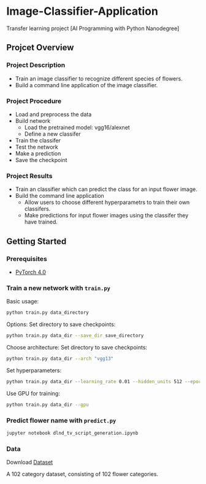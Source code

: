 # Image-Classifier-Application
Transfer learning project [AI Programming with Python Nanodegree]

## Projcet Overview
### Project Description
- Train an image classifier to recognize different species of flowers.
- Build a command line application of the image classifier.

### Project Procedure
- Load and preprocess the data
- Build network
  - Load the pretrained model: vgg16/alexnet
  - Define a new classifer
- Train the classifer
- Test the network
- Make a prediction
- Save the checkpoint

### Project Results
- Train an classifier which can predict the class for an input flower image.
- Build the command line application
  - Allow users to choose different hyperparametrs to train their own classifers. 
  - Make predictions for input flower images using the classifer they have trained.

## Getting Started
### Prerequisites
- [PyTorch 4.0](https://pytorch.org/get-started/locally/)

### Train a new network with `train.py`

Basic usage: 
```bash
python train.py data_directory
```
Options:
Set directory to save checkpoints: 
```bash
python train.py data_dir --save_dir save_directory
```
Choose architecture:
Set directory to save checkpoints: 
```bash
python train.py data_dir --arch "vgg13"
```
Set hyperparameters: 
```bash
python train.py data_dir --learning_rate 0.01 --hidden_units 512 --epochs 20
```
Use GPU for training: 
```bash
python train.py data_dir --gpu
```

### Predict flower name with `predict.py`

```bash
jupyter notebook dlnd_tv_script_generation.ipynb
```

### Data
Download [Dataset](http://www.robots.ox.ac.uk/~vgg/data/flowers/102/index.html) 

A 102 category dataset, consisting of 102 flower categories.
